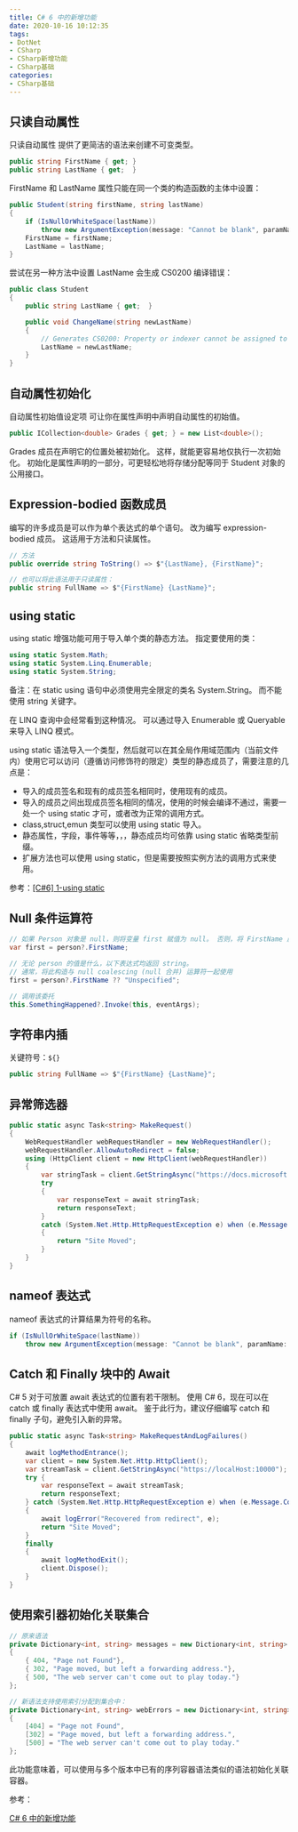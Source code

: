 ```yaml
---
title: C# 6 中的新增功能
date: 2020-10-16 10:12:35
tags:
- DotNet
- CSharp
- CSharp新增功能
- CSharp基础
categories: 
- CSharp基础
---
```


## 只读自动属性

只读自动属性 提供了更简洁的语法来创建不可变类型。

```C#
public string FirstName { get; }
public string LastName { get;  }
```

FirstName 和 LastName 属性只能在同一个类的构造函数的主体中设置：

```C#
public Student(string firstName, string lastName)
{
    if (IsNullOrWhiteSpace(lastName))
        throw new ArgumentException(message: "Cannot be blank", paramName: nameof(lastName));
    FirstName = firstName;
    LastName = lastName;
}
```

尝试在另一种方法中设置 LastName 会生成 CS0200 编译错误：

```C#
public class Student
{
    public string LastName { get;  }

    public void ChangeName(string newLastName)
    {
        // Generates CS0200: Property or indexer cannot be assigned to -- it is read only
        LastName = newLastName;
    }
}
```

## 自动属性初始化

自动属性初始值设定项 可让你在属性声明中声明自动属性的初始值。

```c#
public ICollection<double> Grades { get; } = new List<double>();
```

Grades 成员在声明它的位置处被初始化。 这样，就能更容易地仅执行一次初始化。 初始化是属性声明的一部分，可更轻松地将存储分配等同于 Student 对象的公用接口。

## Expression-bodied 函数成员

编写的许多成员是可以作为单个表达式的单个语句。 改为编写 expression-bodied 成员。 这适用于方法和只读属性。

```C#
// 方法
public override string ToString() => $"{LastName}, {FirstName}";

// 也可以将此语法用于只读属性：
public string FullName => $"{FirstName} {LastName}";
```

## using static

using static 增强功能可用于导入单个类的静态方法。 指定要使用的类：

```C#
using static System.Math;
using static System.Linq.Enumerable;
using static System.String;
```

备注：在 static using 语句中必须使用完全限定的类名 System.String。 而不能使用 string 关键字。

在 LINQ 查询中会经常看到这种情况。 可以通过导入 Enumerable 或 Queryable 来导入 LINQ 模式。

using static 语法导入一个类型，然后就可以在其全局作用域范围内（当前文件内）使用它可以访问（遵循访问修饰符的限定）类型的静态成员了，需要注意的几点是：

* 导入的成员签名和现有的成员签名相同时，使用现有的成员。
* 导入的成员之间出现成员签名相同的情况，使用的时候会编译不通过，需要一处一个 using static 才可，或者改为正常的调用方式。
* class,struct,emun 类型可以使用 using static 导入。
* 静态属性，字段，事件等等，，，静态成员均可依靠 using static 省略类型前缀。
* 扩展方法也可以使用 using static，但是需要按照实例方法的调用方式来使用。

参考：[[C#6] 1-using static](https://www.cnblogs.com/linianhui/p/csharp6_using-static.html)

## Null 条件运算符

```c#
// 如果 Person 对象是 null，则将变量 first 赋值为 null。 否则，将 FirstName 属性的值分配给该变量。
var first = person?.FirstName;

// 无论 person 的值是什么，以下表达式均返回 string。
// 通常，将此构造与 null coalescing (null 合并) 运算符一起使用
first = person?.FirstName ?? "Unspecified";

// 调用该委托
this.SomethingHappened?.Invoke(this, eventArgs);
```

## 字符串内插

关键符号：`${}`

```c#
public string FullName => $"{FirstName} {LastName}";
```

## 异常筛选器

```c#
public static async Task<string> MakeRequest()
{
    WebRequestHandler webRequestHandler = new WebRequestHandler();
    webRequestHandler.AllowAutoRedirect = false;
    using (HttpClient client = new HttpClient(webRequestHandler))
    {
        var stringTask = client.GetStringAsync("https://docs.microsoft.com/en-us/dotnet/about/");
        try
        {
            var responseText = await stringTask;
            return responseText;
        }
        catch (System.Net.Http.HttpRequestException e) when (e.Message.Contains("301"))
        {
            return "Site Moved";
        }
    }
}
```

## nameof 表达式

nameof 表达式的计算结果为符号的名称。

```c#
if (IsNullOrWhiteSpace(lastName))
    throw new ArgumentException(message: "Cannot be blank", paramName: nameof(lastName));
```

## Catch 和 Finally 块中的 Await

C# 5 对于可放置 await 表达式的位置有若干限制。 使用 C# 6，现在可以在 catch 或 finally 表达式中使用 await。
鉴于此行为，建议仔细编写 catch 和 finally 子句，避免引入新的异常。

```C#
public static async Task<string> MakeRequestAndLogFailures()
{
    await logMethodEntrance();
    var client = new System.Net.Http.HttpClient();
    var streamTask = client.GetStringAsync("https://localHost:10000");
    try {
        var responseText = await streamTask;
        return responseText;
    } catch (System.Net.Http.HttpRequestException e) when (e.Message.Contains("301"))
    {
        await logError("Recovered from redirect", e);
        return "Site Moved";
    }
    finally
    {
        await logMethodExit();
        client.Dispose();
    }
}
```

## 使用索引器初始化关联集合

```C#
// 原来语法
private Dictionary<int, string> messages = new Dictionary<int, string>
{
    { 404, "Page not Found"},
    { 302, "Page moved, but left a forwarding address."},
    { 500, "The web server can't come out to play today."}
};

// 新语法支持使用索引分配到集合中：
private Dictionary<int, string> webErrors = new Dictionary<int, string>
{
    [404] = "Page not Found",
    [302] = "Page moved, but left a forwarding address.",
    [500] = "The web server can't come out to play today."
};
```
此功能意味着，可以使用与多个版本中已有的序列容器语法类似的语法初始化关联容器。








参考：

[C# 6 中的新增功能](https://docs.microsoft.com/zh-cn/dotnet/csharp/whats-new/csharp-6?WT.mc_id=DOP-MVP-5003704)
